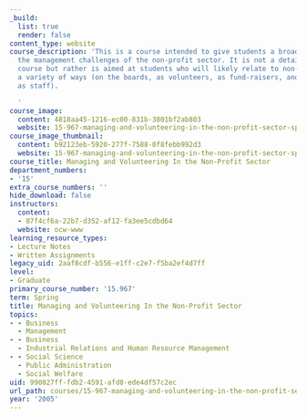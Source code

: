 ```yaml
---
_build:
  list: true
  render: false
content_type: website
course_description: 'This is a course intended to give students a broad overview of
  the management challenges of the non-profit sector. It is not a detailed management
  course but rather is aimed at students who will likely relate to non-profits in
  a variety of ways (on the boards, as volunteers, as fund-raisers, and occasionally
  as staff).

  '
course_image:
  content: 4818aa45-1216-ec00-831b-3801bf2ab803
  website: 15-967-managing-and-volunteering-in-the-non-profit-sector-spring-2005
course_image_thumbnail:
  content: b92123eb-5920-277f-7588-0f8febb992d3
  website: 15-967-managing-and-volunteering-in-the-non-profit-sector-spring-2005
course_title: Managing and Volunteering In the Non-Profit Sector
department_numbers:
- '15'
extra_course_numbers: ''
hide_download: false
instructors:
  content:
  - 87f4cf6a-22b7-d352-af12-fa3ee5cdbd64
  website: ocw-www
learning_resource_types:
- Lecture Notes
- Written Assignments
legacy_uid: 2aaf8cdf-b556-e1ff-c2e7-f5ba2ef4d7ff
level:
- Graduate
primary_course_number: '15.967'
term: Spring
title: Managing and Volunteering In the Non-Profit Sector
topics:
- - Business
  - Management
- - Business
  - Industrial Relations and Human Resource Management
- - Social Science
  - Public Administration
  - Social Welfare
uid: 990827ff-fdb2-4591-afd8-ede4df57c2ec
url_path: courses/15-967-managing-and-volunteering-in-the-non-profit-sector-spring-2005
year: '2005'
---
```

